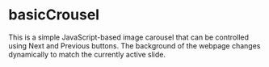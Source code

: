 # basicCrousel
This is a simple JavaScript-based image carousel that can be controlled using Next and Previous buttons. The background of the webpage changes dynamically to match the currently active slide.
